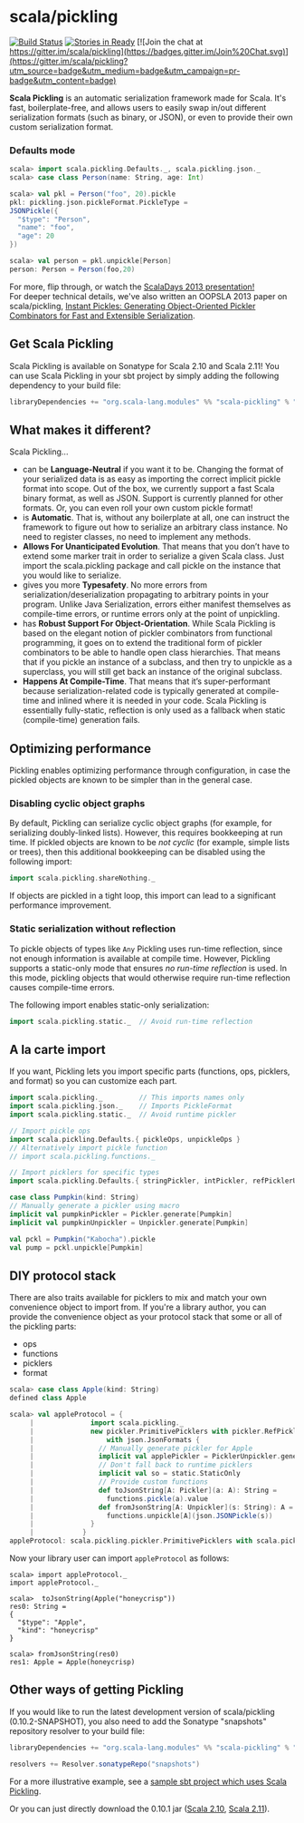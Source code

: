 scala/pickling
==============

[![Build Status](https://travis-ci.org/scala/pickling.svg?branch=0.10.x)](https://travis-ci.org/scala/pickling/)
[![Stories in Ready](https://badge.waffle.io/scala/pickling.png?label=ready&title=Ready)](http://waffle.io/scala/pickling)
[![Join the chat at https://gitter.im/scala/pickling](https://badges.gitter.im/Join%20Chat.svg)](https://gitter.im/scala/pickling?utm_source=badge&utm_medium=badge&utm_campaign=pr-badge&utm_content=badge)

**Scala Pickling** is an automatic serialization framework made for Scala. It's fast, boilerplate-free, and allows users to easily swap in/out different serialization formats (such as binary, or JSON), or even to provide their own custom serialization format.

### Defaults mode

```scala
scala> import scala.pickling.Defaults._, scala.pickling.json._
scala> case class Person(name: String, age: Int)

scala> val pkl = Person("foo", 20).pickle
pkl: pickling.json.pickleFormat.PickleType =
JSONPickle({
  "$type": "Person",
  "name": "foo",
  "age": 20
})

scala> val person = pkl.unpickle[Person]
person: Person = Person(foo,20)
```

For more, flip through, or watch the [ScalaDays 2013 presentation!](http://www.parleys.com/play/51c3799fe4b0d38b54f4625a/chapter0/about)
<br> For deeper technical details, we've also written an OOPSLA 2013 paper on scala/pickling, [Instant Pickles: Generating Object-Oriented Pickler Combinators for Fast and Extensible Serialization](http://infoscience.epfl.ch/record/187787/files/oopsla-pickling_1.pdf).

## Get Scala Pickling

Scala Pickling is available on Sonatype for Scala 2.10 and Scala 2.11!
You can use Scala Pickling in your sbt project by simply adding the following dependency to your build file:

```scala
libraryDependencies += "org.scala-lang.modules" %% "scala-pickling" % "0.10.1"
```

## What makes it different?

Scala Pickling...

- can be **Language-Neutral** if you want it to be. Changing the format of your serialized data is as easy as importing the correct implicit pickle format into scope. Out of the box, we currently support a fast Scala binary format, as well as JSON. Support is currently planned for other formats. Or, you can even roll your own custom pickle format!
- is **Automatic**. That is, without any boilerplate at all, one can instruct the framework to figure out how to serialize an arbitrary class instance. No need to register classes, no need to implement any methods.
- **Allows For Unanticipated Evolution**. That means that you don’t have to extend some marker trait in order to serialize a given Scala class. Just import the scala.pickling package and call pickle on the instance that you would like to serialize.
- gives you more **Typesafety**. No more errors from serialization/deserialization propagating to arbitrary points in your program. Unlike Java Serialization, errors either manifest themselves as compile-time errors, or runtime errors only at the point of unpickling.
- has **Robust Support For Object-Orientation**. While Scala Pickling is based on the elegant notion of pickler combinators from functional programming, it goes on to extend the traditional form of pickler combinators to be able to handle open class hierarchies. That means that if you pickle an instance of a subclass, and then try to unpickle as a superclass, you will still get back an instance of the original subclass.
- **Happens At Compile-Time**. That means that it’s super-performant because serialization-related code is typically generated at compile-time and inlined where it is needed in your code. Scala Pickling is essentially fully-static, reflection is only used as a fallback when static (compile-time) generation fails.

## Optimizing performance

Pickling enables optimizing performance through configuration, in case the pickled objects are known to be simpler than in the general case.

### Disabling cyclic object graphs

By default, Pickling can serialize cyclic object graphs (for example, for serializing doubly-linked lists). However, this requires bookkeeping at run time. If pickled objects are known to be *not cyclic* (for example, simple lists or trees), then this additional bookkeeping can be disabled using the following import:

```scala
import scala.pickling.shareNothing._
```

If objects are pickled in a tight loop, this import can lead to a significant performance improvement.

### Static serialization without reflection

To pickle objects of types like `Any` Pickling uses run-time reflection, since not enough information is available at compile time. However, Pickling supports a static-only mode that ensures *no run-time reflection* is used. In this mode, pickling objects that would otherwise require run-time reflection causes compile-time errors.

The following import enables static-only serialization:

```scala
import scala.pickling.static._  // Avoid run-time reflection
```

## A la carte import

If you want, Pickling lets you import specific parts (functions, ops, picklers, and format) so you can customize each part.

```scala
import scala.pickling._         // This imports names only
import scala.pickling.json._    // Imports PickleFormat
import scala.pickling.static._  // Avoid runtime pickler

// Import pickle ops
import scala.pickling.Defaults.{ pickleOps, unpickleOps } 
// Alternatively import pickle function
// import scala.pickling.functions._

// Import picklers for specific types
import scala.pickling.Defaults.{ stringPickler, intPickler, refPicklerUnpickler, nullPickler }

case class Pumpkin(kind: String)
// Manually generate a pickler using macro
implicit val pumpkinPickler = Pickler.generate[Pumpkin]
implicit val pumpkinUnpickler = Unpickler.generate[Pumpkin]

val pckl = Pumpkin("Kabocha").pickle
val pump = pckl.unpickle[Pumpkin]
```

## DIY protocol stack

There are also traits available for picklers to mix and match your own convenience object to import from.
If you're a library author, you can provide the convenience object as your protocol stack that some or all of the pickling parts:

- ops
- functions
- picklers
- format

```scala
scala> case class Apple(kind: String)
defined class Apple

scala> val appleProtocol = {
     |              import scala.pickling._
     |              new pickler.PrimitivePicklers with pickler.RefPicklers
     |                  with json.JsonFormats {
     |                // Manually generate pickler for Apple
     |                implicit val applePickler = PicklerUnpickler.generate[Apple]
     |                // Don't fall back to runtime picklers
     |                implicit val so = static.StaticOnly
     |                // Provide custom functions
     |                def toJsonString[A: Pickler](a: A): String =
     |                  functions.pickle(a).value
     |                def fromJsonString[A: Unpickler](s: String): A =
     |                  functions.unpickle[A](json.JSONPickle(s))
     |              }
     |            }
appleProtocol: scala.pickling.pickler.PrimitivePicklers with scala.pickling.pickler.RefPicklers with scala.pickling.json.JsonFormats{implicit val applePickler: scala.pickling.Pickler[Apple] with scala.pickling.Unpickler[Apple] with scala.pickling.Generated; implicit val so: scala.pickling.static.StaticOnly.type; def toJsonString[A](a: A)(implicit evidence$1: scala.pickling.Pickler[A]): String; def fromJsonString[A](s: String)(implicit evidence$2: scala.pickling.Unpickler[A]): A} = $anon$1@2b033c35
```

Now your library user can import `appleProtocol` as follows:

```
scala> import appleProtocol._
import appleProtocol._

scala>  toJsonString(Apple("honeycrisp"))
res0: String =
{
  "$type": "Apple",
  "kind": "honeycrisp"
}

scala> fromJsonString(res0)
res1: Apple = Apple(honeycrisp)
```

## Other ways of getting Pickling

If you would like to run the latest development version of scala/pickling (0.10.2-SNAPSHOT), you also need to add the Sonatype "snapshots" repository resolver to your build file:

```scala
libraryDependencies += "org.scala-lang.modules" %% "scala-pickling" % "0.10.2-SNAPSHOT"

resolvers += Resolver.sonatypeRepo("snapshots")
```

For a more illustrative example, see a [sample sbt project which uses Scala Pickling](https://github.com/xeno-by/sbt-example-pickling).

Or you can just directly download the 0.10.1 jar ([Scala 2.10](https://oss.sonatype.org/service/local/artifact/maven/redirect?r=releases&g=org.scala-lang.modules&a=scala-pickling_2.10&v=0.10.1&e=jar), [Scala 2.11](https://oss.sonatype.org/service/local/artifact/maven/redirect?r=releases&g=org.scala-lang.modules&a=scala-pickling_2.11&v=0.10.1&e=jar)).

